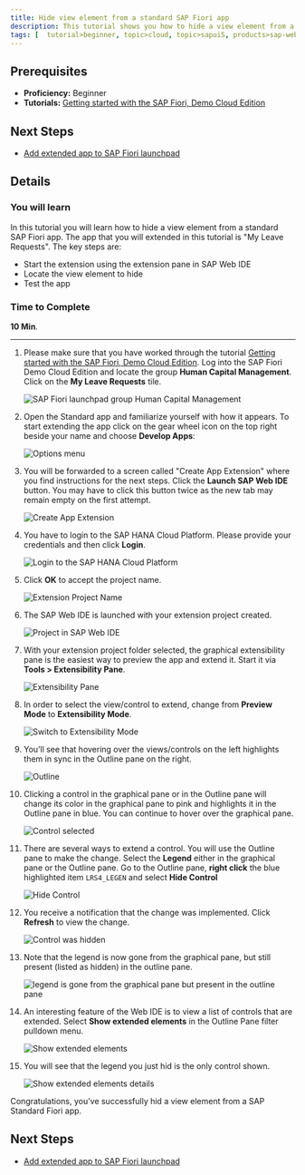 ```yaml
---
title: Hide view element from a standard SAP Fiori app
description: This tutorial shows you how to hide a view element from a standard SAP Fiori app.
tags: [  tutorial>beginner, topic>cloud, topic>sapui5, products>sap-web-ide ]
---
```

## Prerequisites  
 - **Proficiency:** Beginner
 - **Tutorials:** [Getting started with the SAP Fiori, Demo Cloud Edition](http://go.sap.com/developer/tutorials/hcp-fiori-cloud-edition-start.html)

## Next Steps
 - [Add extended app to SAP Fiori launchpad](http://go.sap.com/developer/tutorials/hcp-fiori-cloud-edition-launchpad.html)

## Details
### You will learn  
In this tutorial you will learn how to hide a view element from a standard SAP Fiori app. The app that you will extended in this tutorial is "My Leave Requests". The key steps are:

- Start the extension using the extension pane in SAP Web IDE 
- Locate the view element to hide
- Test the app

### Time to Complete
**10 Min**.

---

1. Please make sure that you have worked through the tutorial [Getting started with the SAP Fiori, Demo Cloud Edition](http://go.sap.com/developer/tutorials/hcp-fiori-cloud-edition-start.html). Log into the SAP Fiori Demo Cloud Edition and locate the group **Human Capital Management**. Click on the **My Leave Requests** tile.

    ![SAP Fiori launchpad group Human Capital Management](Launchpag-My-Leave-Requests.png)

2. Open the Standard app and familiarize yourself with how it appears. To start extending the app click on the gear wheel icon on the top right beside your name and choose **Develop Apps**:

    ![Options menu](8.png)

3. You will be forwarded to a screen called "Create App Extension" where you find instructions for the next steps. Click the **Launch SAP Web IDE** button. You may have to click this button twice as the new tab may remain empty on the first attempt.

    ![Create App Extension](Create-App-Extension.png)

4. You have to login to the SAP HANA Cloud Platform. Please provide your credentials and then click **Login**.

    ![Login to the SAP HANA Cloud Platform](Login-to-SAP-HANA-Cloud-Platform.png)


5. Click **OK** to accept the project name.

    ![Extension Project Name](Extension-Project-Name.png)

6. The SAP Web IDE is launched with your extension project created.

    ![Project in SAP Web IDE](Project-in-SAP-Web-IDE.png)

7. With your extension project folder selected, the graphical extensibility pane is the easiest way to preview the app and extend it. Start it via **Tools > Extensibility Pane**. 

    ![Extensibility Pane](Extensibility-Pane.png)

8. In order to select the view/control to extend, change from **Preview Mode** to **Extensibility Mode**.

    ![Switch to Extensibility Mode](Switch-to-Extensibility-Mode.png)

9. You’ll see that hovering over the views/controls on the left highlights them in sync in the Outline pane on the right.

    ![Outline](Outline.png)

10. Clicking a control in the graphical pane or in the Outline pane will change its color in the graphical pane to pink and highlights it in the Outline pane in blue. You can continue to hover over the graphical pane.

    ![Control selected](Control-selected.png)

11. There are several ways to extend a control. You will use the Outline pane to make the change. Select the **Legend** either in the graphical pane or the Outline pane. Go to the Outline pane, **right click** the blue highlighted item `LRS4_LEGEN` and select **Hide Control**

    ![Hide Control](Hide-Control.png)

12. You receive a notification that the change was implemented. Click **Refresh** to view the change. 

    ![Control was hidden](Control-was-hidden.png)

13. Note that the legend is now gone from the graphical pane, but still present (listed as hidden) in the outline pane.

    ![legend is gone from the graphical pane but present in the outline pane](Outline-shows-hidden-status.png)

14. An interesting feature of the Web IDE is to view a list of controls that are extended. Select **Show extended elements** in the Outline Pane filter pulldown menu. 

    ![Show extended elements](Show-extended-elements.png)

15. You will see that the legend you just hid is the only control shown.

    ![Show extended elements details](Show-extended-elements-details.png)

Congratulations, you’ve successfully hid a view element from a SAP Standard Fiori app.

## Next Steps
 - [Add extended app to SAP Fiori launchpad](http://go.sap.com/developer/tutorials/hcp-fiori-cloud-edition-launchpad.html)
